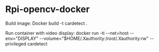 # Rpi-opencv-docker
Build image: 
Docker build -t cardetect .

Run container with video display:
docker run -ti --net=host --env="DISPLAY" --volume="$HOME/.Xauthority:/root/.Xauthority:rw" --privileged cardetect
